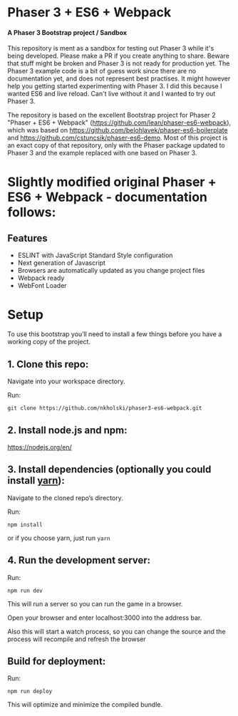 # Phaser 3 + ES6 + Webpack
#### A Phaser 3 Bootstrap project / Sandbox

This repository is ment as a sandbox for testing out Phaser 3 while it's being developed. Please make a PR if you create anything to share. Beware that stuff might be broken and Phaser 3 is not ready for production yet. The Phaser 3 example code is a bit of guess work since there are no documentation yet, and does not represent best practises. It might however help you getting started experimenting with Phaser 3. I did this because I wanted ES6 and live reload. Can't live without it and I wanted to try out Phaser 3.

The repository is based on the excellent Bootstrap project for Phaser 2 "Phaser + ES6 + Webpack" (https://github.com/lean/phaser-es6-webpack), which was based on https://github.com/belohlavek/phaser-es6-boilerplate and https://github.com/cstuncsik/phaser-es6-demo. Most of this project is an exact copy of that repository, only with the Phaser package updated to Phaser 3 and the example replaced with one based on Phaser 3.

# Slightly modified original Phaser + ES6 + Webpack - documentation follows:

## Features
- ESLINT with JavaScript Standard Style configuration
- Next generation of Javascript
- Browsers are automatically updated as you change project files
- Webpack ready
- WebFont Loader

# Setup
To use this bootstrap you’ll need to install a few things before you have a working copy of the project.

## 1. Clone this repo:

Navigate into your workspace directory.

Run:

```git clone https://github.com/nkholski/phaser3-es6-webpack.git```

## 2. Install node.js and npm:

https://nodejs.org/en/


## 3. Install dependencies (optionally you could install [yarn](https://yarnpkg.com/)):

Navigate to the cloned repo’s directory.

Run:

```npm install```

or if you choose yarn, just run ```yarn```

## 4. Run the development server:

Run:

```npm run dev```

This will run a server so you can run the game in a browser.

Open your browser and enter localhost:3000 into the address bar.

Also this will start a watch process, so you can change the source and the process will recompile and refresh the browser


## Build for deployment:

Run:

```npm run deploy```

This will optimize and minimize the compiled bundle.
